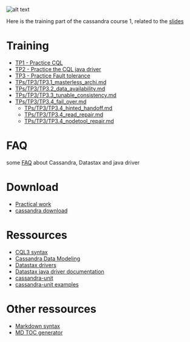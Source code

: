 ![alt text](http://eswt.net/wp-content/uploads/2011/06/hands-on_workshop.jpg "Hands on cassandra !")

Here is the training part of the cassandra course 1, related to the [slides](https://docs.google.com/presentation/d/1k1H8aedareHz4pVkB7e5FudakjMS5WnramuGYDeLSDI/edit#slide=id.p3)

Training
========
* [TP1 - Practice CQL](TPs/TP1/TP1.md)  
* [TP2 - Practice the CQL java driver](TPs/TP2/TP2.md)
* [TP3 - Practice Fault tolerance](TPs/TP3/TP3.md)
 * [TPs/TP3/TP3.1_masterless_archi.md](TPs/TP3/TP3.1_masterless_archi.md)
 * [TPs/TP3/TP3.2_data_availability.md](TPs/TP3/TP3.2_data_availability.md)
 * [TPs/TP3/TP3.3_tunable_consistency.md](TPs/TP3/TP3.3_tunable_consistency.md)
 * [TPs/TP3/TP3.4_fail_over.md](TPs/TP3/TP3.4_fail_over.md)
   * [TPs/TP3/TP3.4_hinted_handoff.md](TPs/TP3/TP3.4_hinted_handoff.md)
   * [TPs/TP3/TP3.4_read_repair.md](TPs/TP3/TP3.4_read_repair.md)
   * [TPs/TP3/TP3.4_nodetool_repair.md](TPs/TP3/TP3.4_nodetool_repair.md)

FAQ
===
some [FAQ](FAQ.md) about Cassandra, Datastax and java driver

Download
========
* [Practical work](./)
* [cassandra download](http://www.apache.org/dyn/closer.lua/cassandra/3.0.14/apache-cassandra-3.0.14-bin.tar.gz)

Ressources
==========
* [CQL3 syntax](https://github.com/apache/cassandra/blob/cassandra-2.0/doc/cql3/CQL.textile)
* [Cassandra Data Modeling](https://www.datastax.com/dev/blog/basic-rules-of-cassandra-data-modeling)
* [Datastax drivers](http://docs.datastax.com/en/developer/driver-matrix/doc/common/driverMatrix.html)
* [Datastax java driver documentation](https://docs.datastax.com/en/developer/java-driver/3.3/)
* [cassandra-unit](https://github.com/jsevellec/cassandra-unit)
* [cassandra-unit examples](https://github.com/jsevellec/cassandra-unit-examples)

Other ressources
================
* [Markdown syntax](https://confluence.atlassian.com/bitbucketserver/markdown-syntax-guide-776639995.html)
* [MD TOC generator](https://github.com/ekalinin/github-markdown-toc)
